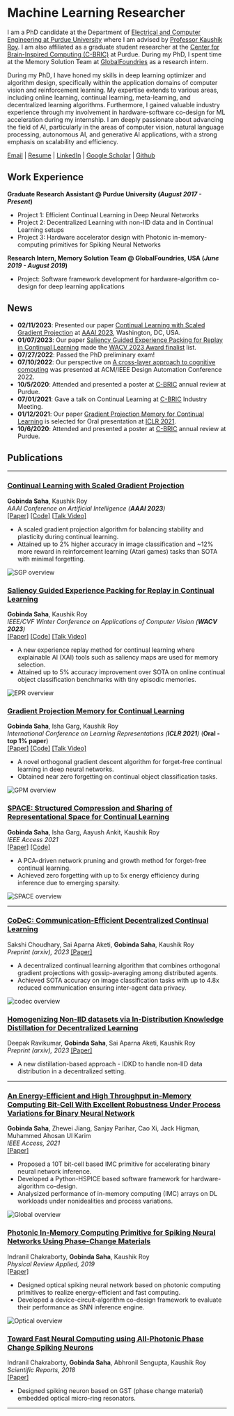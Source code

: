 # Machine Learning Researcher
I am a PhD candidate at the Department of [Electrical and Computer Engineering at Purdue University](https://engineering.purdue.edu/ECE) where I am advised by [Professor Kaushik Roy](https://engineering.purdue.edu/NRL/Group). I am also affiliated as a graduate student researcher at the [Center for Brain-Inspired Computing (C-BRIC)](https://engineering.purdue.edu/C-BRIC) at Purdue. During my PhD, I spent time at the Memory Solution Team at [GlobalFoundries](https://gf.com/) as a research intern.

During my PhD, I have honed my skills in deep learning optimizer and algorithm design, specifically within the application domains of computer vision and reinforcement learning. My expertise extends to various areas, including online learning, continual learning, meta-learning, and decentralized learning algorithms. Furthermore, I gained valuable industry experience through my involvement in hardware-software co-design for ML acceleration during my internship.  I am deeply passionate about advancing the field of AI, particularly in the areas of computer vision, natural language processing, autonomous AI, and generative AI applications, with a strong emphasis on scalability and efficiency.

[Email](mailto:gsaha@purdue.edu)  |  [Resume](/assets/docs/GobindaSaha_Resume.pdf)  |  [LinkedIn](https://www.linkedin.com/in/gobinda-saha) | [Google Scholar](https://scholar.google.com/citations?user=Y7I-7EsAAAAJ&hl=en)  |  [Github](https://github.com/sahagobinda) 

<!---
#### Technical Skills: Python, PyTorch, AWS, MATLAB

## Education
- Ph.D., Electrical and Computer Engineering | Purdue University (_October 2023_)								       		
- M.S., Electrical and Electronic Engineering	| Bangladesh University of Engineering and Technology (_Aughts 2015_)	 			        		
- B.S., Electrical and Electronic Engineering | Bangladesh University of Engineering and Technology (_February 2013_)

-->

## Work Experience
**Graduate Research Assistant @ Purdue University (_August 2017 - Present_)**
- Project 1: Efficient Continual Learning in Deep Neural Networks
- Project 2: Decentralized Learning with non-IID data and in Continual Learning setups
- Project 3: Hardware accelerator design with Photonic in-memory-computing primitives for Spiking Neural Networks

**Research Intern, Memory Solution Team @ GlobalFoundries, USA (_June 2019 - August 2019_)**
- Project: Software framework development for hardware-algorithm co-design for deep learning applications 



## News
- **02/11/2023**: Presented our paper [Continual Learning with Scaled Gradient Projection](https://ojs.aaai.org/index.php/AAAI/article/view/26157) at [AAAI 2023]([https://wacv2023.thecvf.com/node/174](https://aaai-23.aaai.org/)), Washington, DC, USA. 
- **01/07/2023**: Our paper [Saliency Guided Experience Packing for Replay in Continual Learning](https://openaccess.thecvf.com/content/WACV2023/html/Saha_Saliency_Guided_Experience_Packing_for_Replay_in_Continual_Learning_WACV_2023_paper.html) made the [WACV 2023 Award finalist](https://wacv2023.thecvf.com/node/174) list.
- **07/27/2022**: Passed the PhD preliminary exam!
- **07/10/2022**: Our perspective on [A cross-layer approach to cognitive computing](https://dl.acm.org/doi/abs/10.1145/3489517.3530642) was presented at ACM/IEEE Design Automation Conference 2022.
- **10/5/2020**: Attended and presented a poster at [C-BRIC](https://engineering.purdue.edu/C-BRIC) annual review at Purdue. 
- **07/01/2021**: Gave a talk on Continual Learning at [C-BRIC](https://engineering.purdue.edu/C-BRIC) Industry Meeting.
- **01/12/2021**: Our paper [Gradient Projection Memory for Continual Learning](https://openreview.net/forum?id=3AOj0RCNC2) is selected for Oral presentation at [ICLR 2021](https://iclr.cc/Conferences/2021).
- **10/6/2020**: Attended and presented a poster at [C-BRIC](https://engineering.purdue.edu/C-BRIC) annual review at Purdue. 
  
## Publications 

---

### [Continual Learning with Scaled Gradient Projection](blue) 

**Gobinda Saha**, Kaushik Roy<br>
*AAAI Conference on Artificial Intelligence (**AAAI 2023**)*<br> 
[[Paper]](https://ojs.aaai.org/index.php/AAAI/article/view/26157) [[Code]](https://github.com/sahagobinda/SGP) [[Talk Video]](/assets/videos/sgp_saha_aaai_presentation.mp4) 

- A scaled gradient projection algorithm for balancing stability and plasticity during continual learning.
- Attained up to 2% higher accuracy in image classification and ~12% more reward in reinforcement learning (Atari games) tasks than SOTA with minimal forgetting. 

![SGP overview](/assets/Images/sgp.png)


### [Saliency Guided Experience Packing for Replay in Continual Learning](blue)

**Gobinda Saha**, Kaushik Roy<br>
*IEEE/CVF Winter Conference on Applications of Computer Vision (**WACV 2023**)*<br>
[[Paper]](https://openaccess.thecvf.com/content/WACV2023/html/Saha_Saliency_Guided_Experience_Packing_for_Replay_in_Continual_Learning_WACV_2023_paper.html) [[Code]](https://github.com/sahagobinda/EPR) [[Talk Video]](/assets/videos/wacv_presentation.wmv)

- A new experience replay method for continual learning where explainable AI (XAI) tools such as saliency maps are used for memory selection.
- Attained up to 5% accuracy improvement over SOTA on online continual object classification benchmarks with tiny episodic memories.

![EPR overview](/assets/Images/epr3.png)


### [Gradient Projection Memory for Continual Learning](blue)

**Gobinda Saha**, Isha Garg, Kaushik Roy<br>
*International Conference on Learning Representations (**ICLR 2021**)* (**Oral - top 1% paper**)<br>
[[Paper]](https://openreview.net/forum?id=3AOj0RCNC2) [[Code]](https://github.com/sahagobinda/GPM) [[Talk Video]](https://slideslive.com/38953615/gradient-projection-memory-for-continual-learning?ref=account-84503-popular)

- A novel orthogonal gradient descent algorithm for forget-free continual learning in deep neural networks. 
- Obtained near zero forgetting on continual object classification tasks.  

![GPM overview](/assets/Images/gpm.png)


### [SPACE: Structured Compression and Sharing of Representational Space for Continual Learning](blue)

**Gobinda Saha**, Isha Garg, Aayush Ankit, Kaushik Roy<br>
*IEEE Access 2021*<br> 
[[Paper]](https://ieeexplore.ieee.org/document/9605653) [[Code]](https://github.com/sahagobinda/CL_PCA) 

- A PCA-driven network pruning and growth method for forget-free continual learning. 
- Achieved zero forgetting with up to 5x energy efficiency during inference due to emerging sparsity.

![SPACE overview](/assets/Images/space.png)

---

### [CoDeC: Communication-Efficient Decentralized Continual Learning](blue)

Sakshi Choudhary, Sai Aparna Aketi, **Gobinda Saha**, Kaushik Roy<br>
*Preprint (arxiv), 2023* [[Paper]](https://arxiv.org/abs/2303.15378) 


- A decentralized continual learning algorithm that combines orthogonal gradient projections with gossip-averaging among distributed agents.
- Achieved SOTA accuracy on image classification tasks with up to 4.8x reduced communication ensuring  inter-agent data privacy.  

![codec overview](/assets/Images/codec.PNG)

### [Homogenizing Non-IID datasets via In-Distribution Knowledge Distillation for Decentralized Learning](blue)

Deepak Ravikumar, **Gobinda Saha**, Sai Aparna Aketi, Kaushik Roy<br>
*Preprint (arxiv), 2023* [[Paper]](https://arxiv.org/abs/2304.04326) 

- A new distillation-based approach - IDKD to handle non-IID data distribution in a decentralized setting.

---

### [An Energy-Efficient and High Throughput in-Memory Computing Bit-Cell With Excellent Robustness Under Process Variations for Binary Neural Network](blue)

**Gobinda Saha**, Zhewei Jiang, Sanjay Parihar, Cao Xi, Jack Higman, Muhammed Ahosan Ul Karim<br>
*IEEE Access, 2021*<br> 
[[Paper]](https://ieeexplore.ieee.org/abstract/document/9091590) 


- Proposed a 10T bit-cell based IMC primitive for accelerating binary neural network inference.
- Developed a Python-HSPICE based software framework for hardware-algorithm co-design.
- Analysized performance of in-memory computing (IMC) arrays on DL workloads under nonidealities and process variations.  

![Global overview](/assets/Images/global.png)

### [Photonic In-Memory Computing Primitive for Spiking Neural Networks Using Phase-Change Materials](blue)

Indranil Chakraborty, **Gobinda Saha**, Kaushik Roy<br>
*Physical Review Applied, 2019*<br> 
[[Paper]](https://journals.aps.org/prapplied/abstract/10.1103/PhysRevApplied.11.014063) 


- Designed optical spiking neural network based on photonic computing primitives to realize energy-efficient and fast computing.
- Developed a device-circuit-algorithm co-design framework to evaluate their performance as SNN inference engine.  

![Optical overview](/assets/Images/optical.png)

### [Toward Fast Neural Computing using All-Photonic Phase Change Spiking Neurons](blue)

Indranil Chakraborty, **Gobinda Saha**, Abhronil Sengupta, Kaushik Roy<br>
*Scientific Reports, 2018*<br> 
[[Paper]](https://www.nature.com/articles/s41598-018-31365-x) 

- Designed spiking neuron based on GST (phase change material) embedded optical micro-ring resonators.

---
